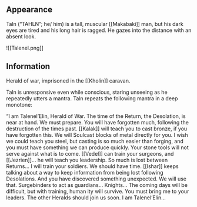 ## Appearance
Taln (“TAHLN”; he/ him) is a tall, muscular [[Makabaki]] man, but his dark eyes are tired and his long hair is ragged. He gazes into the distance with an absent look.

![[Talenel.png]]
## Information
Herald of war, imprisoned in the [[Kholin]] caravan. 

Taln is unresponsive even while conscious, staring unseeing as he repeatedly utters a mantra. Taln repeats the following mantra in a deep monotone: 

“I am Talenel’Elin, Herald of War. The time of the Return, the Desolation, is near at hand. We must prepare. You will have forgotten much, following the destruction of the times past. [[Kalak]] will teach you to cast bronze, if you have forgotten this. We will Soulcast blocks of metal directly for you. I wish we could teach you steel, but casting is so much easier than forging, and you must have something we can produce quickly. Your stone tools will not serve against what is to come. [[Vedel]] can train your surgeons, and [[Jezrien]]... he will teach you leadership. So much is lost between Returns… I will train your soldiers. We should have time. [[Ishar]] keeps talking about a way to keep information from being lost following Desolations. And you have discovered something unexpected. We will use that. Surgebinders to act as guardians… Knights… The coming days will be difficult, but with training, human ity will survive. You must bring me to your leaders. The other Heralds should join us soon. I am Talenel’Elin…